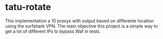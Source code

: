 # tatu-rotate

This implementation a 10 proxys with output based on differente location using
the surfshark VPN. The main objective this project is a simple way to get a lot
of different IPs to bypass Waf in tests.

